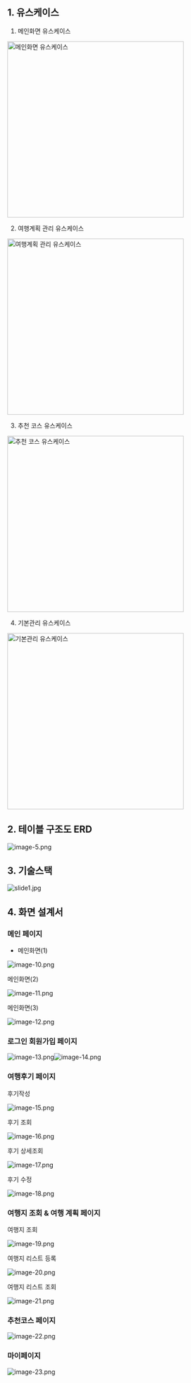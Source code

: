 
## 1.	유스케이스
 1.	메인화면 유스케이스

<img src="readmeImg/image-1.png" alt="메인화면 유스케이스" width="400">

2.	여행계획 관리 유스케이스

<img src="readmeImg/image-2.png" alt="여행계획 관리 유스케이스" width="400">

3.	추천 코스 유스케이스

<img src="readmeImg/image-3.png" alt="추천 코스 유스케이스" width="400">

4.	기본관리 유스케이스

<img src="readmeImg/image-4.png" alt="기본관리 유스케이스" width="400">

## 2. 테이블 구조도 ERD

 ![image-5.png](readmeImg/image-5.png)

## 3. 기술스택

 ![slide1.jpg](readmeImg/slide1.jpg)

## 4. 화면 설계서

### 메인 페이지

- 메인화면(1) 

 ![image-10.png](readmeImg/image-10.png)

메인화면(2)

 ![image-11.png](readmeImg/image-11.png)

메인화면(3) 

 ![image-12.png](readmeImg/image-12.png)

### 로그인 회원가입 페이지

  ![image-13.png](readmeImg/image-13.png)![image-14.png](readmeImg/image-14.png)

### 여행후기 페이지

후기작성

 ![image-15.png](readmeImg/image-15.png)

후기 조회

 ![image-16.png](readmeImg/image-16.png)

후기 상세조회

 ![image-17.png](readmeImg/image-17.png)

후기 수정

 ![image-18.png](readmeImg/image-18.png)


### 여행지 조회 & 여행 계획 페이지

여행지 조회

 ![image-19.png](readmeImg/image-19.png)

여행지 리스트 등록

 ![image-20.png](readmeImg/image-20.png)


여행지 리스트 조회

 ![image-21.png](readmeImg/image-21.png)

### 추천코스 페이지

 ![image-22.png](readmeImg/image-22.png)

### 마이페이지 

![image-23.png](readmeImg/image-23.png)
